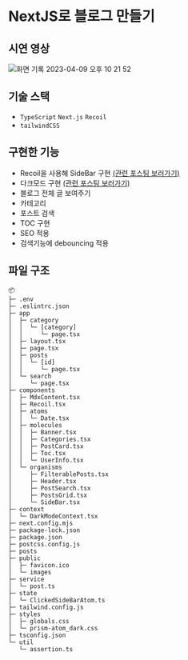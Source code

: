 # NextJS로 블로그 만들기

## 시연 영상
![화면 기록 2023-04-09 오후 10 21 52](https://user-images.githubusercontent.com/57999419/234749874-ea4d2721-7fb0-4785-ab16-54c9fe4801fb.gif)

## 기술 스택
- `TypeScript` `Next.js` `Recoil`
- `tailwindCSS`

## 구현한 기능
- Recoil을 사용해 SideBar 구현 [(관련 포스팅 보러가기)](https://next-js-blog-ashen.vercel.app/posts/nextjs-sideBar)
- 다크모드 구현 [(관련 포스팅 보러가기)](https://next-js-blog-ashen.vercel.app/posts/darkmode)
- 블로그 전체 글 보여주기
- 카테고리
- 포스트 검색
- TOC 구현
- SEO 적용
- 검색기능에 debouncing 적용

## 파일 구조
```
📦 
├─ .env
├─ .eslintrc.json
├─ app 
│  ├─ category
│  │  └─ [category]
│  │     └─ page.tsx
│  ├─ layout.tsx
│  ├─ page.tsx
│  ├─ posts
│  │  └─ [id]
│  │     └─ page.tsx
│  └─ search
│     └─ page.tsx
├─ components
│  ├─ MdxContent.tsx
│  ├─ Recoil.tsx
│  ├─ atoms
│  │  └─ Date.tsx
│  ├─ molecules
│  │  ├─ Banner.tsx
│  │  ├─ Categories.tsx
│  │  ├─ PostCard.tsx
│  │  ├─ Toc.tsx
│  │  └─ UserInfo.tsx
│  └─ organisms
│     ├─ FilterablePosts.tsx
│     ├─ Header.tsx
│     ├─ PostSearch.tsx
│     ├─ PostsGrid.tsx
│     └─ SideBar.tsx
├─ context
│  └─ DarkModeContext.tsx
├─ next.config.mjs
├─ package-lock.json
├─ package.json
├─ postcss.config.js
├─ posts
├─ public
│  ├─ favicon.ico
│  └─ images
├─ service
│  └─ post.ts
├─ state
│  └─ ClickedSideBarAtom.ts
├─ tailwind.config.js
├─ styles
│  ├─ globals.css
│  └─ prism-atom_dark.css
├─ tsconfig.json
└─ util
   └─ assertion.ts
```

